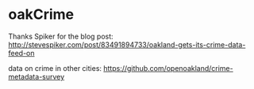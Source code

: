 oakCrime
======

Thanks Spiker for the blog post: http://stevespiker.com/post/83491894733/oakland-gets-its-crime-data-feed-on

data on crime in other cities: https://github.com/openoakland/crime-metadata-survey